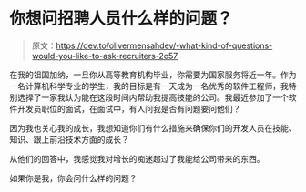 # 你想问招聘人员什么样的问题？

> 原文：<https://dev.to/olivermensahdev/-what-kind-of-questions-would-you-like-to-ask-recruiters-2o57>

在我的祖国加纳，一旦你从高等教育机构毕业，你需要为国家服务将近一年。作为一名计算机科学专业的学生，我的目标是有一天成为一名优秀的软件工程师，我特别选择了一家我认为能在这段时间内帮助我提高技能的公司。我最近参加了一个软件开发员职位的面试，在面试中，有人问我是否有问题要问他们？

因为我也关心我的成长，我想知道你们有什么措施来确保你们的开发人员在技能、知识、跟上前沿技术方面的成长？

从他们的回答中，我感觉我对增长的痴迷超过了我能给公司带来的东西。

如果你是我，你会问什么样的问题？